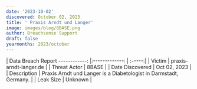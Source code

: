 ```yaml
---
date: '2023-10-02'
discovered: October 02, 2023
title: ' Praxis Arndt und Langer'
image: images/blog/8BASE.png
author: Breachsense Support
draft: false
yearmonths: 2023/october
---
```



| Data Breach Report
------------:     |:-------------:    | :-----:|
| Victim      | praxis-arndt-langer.de      | 
| Threat Actor      | 8BASE      | 
| Date Discovered      | Oct 02, 2023      | 
| Description      | Praxis Arndt und Langer is a Diabetologist in Darmstadt, Germany.      | 
| Leak Size      | Unknown      | 

